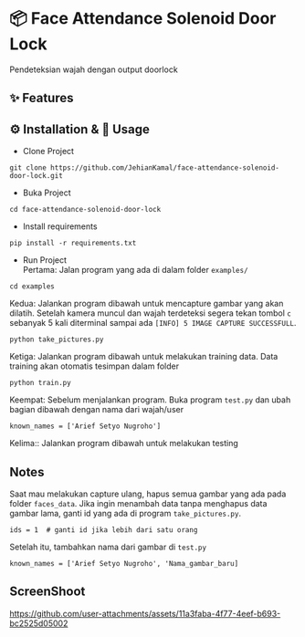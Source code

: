 <!--
 Copyright 2025 ariefsetyonugroho
 
 Licensed under the Apache License, Version 2.0 (the "License");
 you may not use this file except in compliance with the License.
 You may obtain a copy of the License at
 
     https://www.apache.org/licenses/LICENSE-2.0
 
 Unless required by applicable law or agreed to in writing, software
 distributed under the License is distributed on an "AS IS" BASIS,
 WITHOUT WARRANTIES OR CONDITIONS OF ANY KIND, either express or implied.
 See the License for the specific language governing permissions and
 limitations under the License.
-->

# 📦 Face Attendance Solenoid Door Lock 
Pendeteksian wajah dengan output doorlock

## ✨ Features  


## ⚙️ Installation & 🚀 Usage 
- Clone Project
```
git clone https://github.com/JehianKamal/face-attendance-solenoid-door-lock.git
```
- Buka Project
```
cd face-attendance-solenoid-door-lock
```
- Install requirements
```
pip install -r requirements.txt
```
- Run Project </br>
Pertama: Jalan program yang ada di dalam folder `examples/` 
```
cd examples
```
Kedua: Jalankan program dibawah untuk mencapture gambar yang akan dilatih. Setelah kamera muncul dan wajah terdeteksi segera tekan tombol `c` sebanyak 5 kali diterminal sampai ada `[INFO] 5 IMAGE CAPTURE SUCCESSFULL`.
```
python take_pictures.py
```
Ketiga: Jalankan program dibawah untuk melakukan training data. Data training akan otomatis tesimpan dalam folder 
```
python train.py
```
Keempat: Sebelum menjalankan program. Buka program `test.py` dan ubah bagian dibawah dengan nama dari wajah/user
```
known_names = ['Arief Setyo Nugroho']
```
Kelima:: Jalankan program dibawah untuk melakukan testing 


## Notes
Saat mau melakukan capture ulang, hapus semua gambar yang ada pada folder `faces_data`. Jika ingin menambah data tanpa menghapus data gambar lama, ganti id yang ada di program `take_pictures.py`.
```
ids = 1  # ganti id jika lebih dari satu orang
```
Setelah itu, tambahkan nama dari gambar di `test.py`
```
known_names = ['Arief Setyo Nugroho', 'Nama_gambar_baru]
```

## ScreenShoot


https://github.com/user-attachments/assets/11a3faba-4f77-4eef-b693-bc2525d05002

